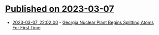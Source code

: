 # [Published on 2023-03-07](index.md)

* [2023-03-07, 22:02:00](https://news.slashdot.org/story/23/03/07/2133247/georgia-nuclear-plant-begins-splitting-atoms-for-first-time?utm_source=rss1.0mainlinkanon&utm_medium=feed) - [Georgia Nuclear Plant Begins Splitting Atoms For First Time](https://news.slashdot.org/story/23/03/07/2133247/georgia-nuclear-plant-begins-splitting-atoms-for-first-time?utm_source=rss1.0mainlinkanon&utm_medium=feed)
